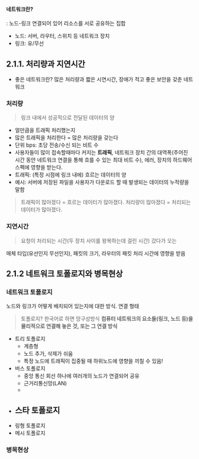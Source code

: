 #### 네트워크란? 
: 노드-링크 연결되어 있어 리소스를 서로 공유하는 집합

- 노드: 서버, 라우터, 스위치 등 네트워크 장치
- 링크: 유/무선 

## 2.1.1. 처리량과 지연시간
- 좋은 네트워크란?
	많은 처리량과 짧은 시연시간, 장애가 적고 좋은 보안을 갖춘 네트워크

### 처리량
> 링크 내에서 성공적으로 전달된 데이터의 양
- 얼만큼을 트래픽 처리했는지
- 많은 트래픽을 처리한다 = 많은 처리량을 갖는다
- 단위 bps: 초당 전송/수신 되는 비트 수 
- 사용자들이 많이 접속할때마다 커지는 **트래픽**, 네트워크 장치 간의 대역폭(주어진 시간 동안 네트워크 연결을 통해 흐를 수 있는 최대 비트 수), 에러, 장치의 하드웨어 스펙에 영향을 받는다.
- 트래픽: (특정 시점에 링크 내에) 흐르는 데이터의 양
- 예시: 서버에 저장된 파일을 사용자가 다운로드 할 때 발생되는 데이터의 누적량을 말함

> 트래픽이 많아졌다 = 흐르는 데이터가 많아졌다.
> 처리량이 많아졌다 = 처리되는 데이터가 많아졌다.
		
### 지연시간
> 요청이 처리되는 시간(두 장치 사이를 왕복하는데 걸린 시간) 갔다가 오는

매체 타입(유선인지 무선인지), 패킷의 크기, 라우터의 패킷 처리 시간에 영향을 받음

## 2.1.2 네트워크 토폴로지와 병목현상

### 네트워크 토폴로지
노드와 링크가 어떻게 배치되어 있는지에 대한 방식. 연결 형태


>토폴로지?
>한국어로 하면 망구성방식 
>**컴퓨터 네트워크의 요소들(링크, 노드 등)을 물리적으로 연결해 놓은 것, 또는 그 연결 방식**


- 트리 토폴로지 
	- 계층형
	- 노드 추가, 삭제가 쉬움
	- 특정 노드에 트래픽이 집중될 때 하위노드에 영향을 끼칠 수 있음!
- 버스 토폴로지
	- 중앙 통신 회선 하나에 여러개의 노드가 연결되어 공유
	- 근거리통신망(LAN)
	- 
- 스타 토폴로지
	- 
- 링형 토폴로지
- 메시 토폴로지

### 병목현상


